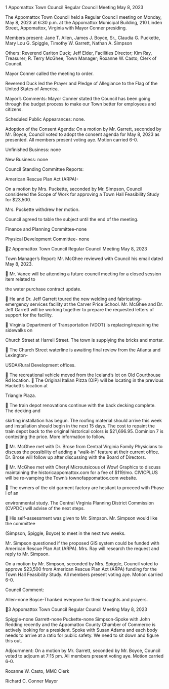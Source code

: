 1  Appomattox Town Council
Regular Council Meeting
May 8, 2023

The Appomattox Town Council held a Regular Council meeting on Monday, May 8, 2023 at
6:30 p.m. at the Appomattox Municipal Building, 210 Linden Street, Appomattox, Virginia with
Mayor Conner presiding.

Members present:  Jane T. Allen, James J. Boyce, Sr., Claudia G. Puckette, Mary Lou G.
Spiggle, Timothy W. Garrett, Nathan A. Simpson

Others:  Reverend Carlton Duck; Jeff Elder, Facilities Director; Kim Ray, Treasurer; R. Terry
McGhee, Town Manager; Roxanne W. Casto, Clerk of Council.

Mayor Conner called the meeting to order.

Reverend Duck led the Prayer and Pledge of Allegiance to the Flag of the United States of
America.

Mayor’s Comments:  Mayor Conner stated the Council has been going through the budget
process to make our Town better for employees and citizens.

Scheduled Public Appearances: none.

Adoption of the Consent Agenda:
On a motion by Mr. Garrett, seconded by Mr. Boyce, Council voted to adopt the consent agenda
for May 8, 2023 as presented.  All members present voting aye.  Motion carried 6-0.

Unfinished Business: none

New Business: none

Council Standing Committee Reports:

American Rescue Plan Act (ARPA)-

On a motion by Mrs. Puckette, seconded by Mr. Simpson, Council considered the Scope of
Work for approving a Town Hall Feasibility Study for $23,500.

Mrs. Puckette withdrew her motion.

Council agreed to table the subject until the end of the meeting.

Finance and Planning Committee-none

Physical Development Committee-  none

2  Appomattox Town Council
Regular Council Meeting
May 8, 2023

Town Manager’s Report:
Mr. McGhee reviewed with Council his email dated May 8, 2023.

  Mr. Vance will be attending a future council meeting for a closed session item related to

the water purchase contract update.

  He and Dr. Jeff Garrett toured the new welding and fabricating-emergency services
facility at the Carver Price School. Mr. McGhee and Dr. Jeff Garrett will be working
together to prepare the requested letters of support for the facility.

  Virginia Department of Transportation (VDOT) is replacing/repairing the sidewalks on

Church Street at Harrell Street. The town is supplying the bricks and mortar.

  The Church Street waterline is awaiting final review from the Atlanta and Lexington-

USDA/Rural Development offices.

  The recreational vehicle moved from the Iceland’s lot on Old Courthouse Rd location.
  The Original Italian Pizza (OIP) will be locating in the previous Hackett’s location at

Triangle Plaza.

  The train depot renovations continue with the back decking complete. The decking and

skirting installation has begun. The roofing material should arrive this week and
installation should begin in the next 15 days. The cost to repaint the train depot back to
the original historical colors is $21,696.95. Dominion 7 is contesting the price. More
information to follow.

  Mr. McGhee met with Dr. Brose from Central Virginia Family Physicians to discuss the
possibility of adding a “walk-in” feature at their current office. Dr. Brose will follow up
after discussing with the Board of Directors.

  Mr. McGhee met with Cheryl Microutsicous of Wow! Graphics to discuss maintaining
the historicappomattox.com for a fee of $119/mo. CIVICPLUS will be re-vamping the
Town’s townofappomattox.com website.

  The owners of the old garment factory are hesitant to proceed with Phase I of an

environmental study. The Central Virginia Planning District Commission (CVPDC) will
advise of the next steps.

  His self-assessment was given to Mr. Simpson. Mr. Simpson would like the committee

(Simpson, Spiggle, Boyce) to meet in the next two weeks.

Mr. Simpson questioned if the proposed GIS system could be funded with American Rescue
Plan Act (ARPA). Mrs. Ray will research the request and reply to Mr. Simpson.

On a motion by Mr. Simpson, seconded by Mrs. Spiggle, Council voted to approve $23,500 from
American Rescue Plan Act (ARPA) funding for the Town Hall Feasibility Study. All members
present voting aye.  Motion carried 6-0.

Council Comment:

Allen-none
Boyce-Thanked everyone for their thoughts and prayers.

3  Appomattox Town Council
Regular Council Meeting
May 8, 2023

Spiggle-none
Garrett-none
Puckette-none
Simpson-Spoke with John Redding recently and the Appomattox County Chamber of Commerce
is actively looking for a president. Spoke with Susan Adams and each body needs to arrive at a
ratio for public safety. We need to sit down and figure this out.

Adjournment:
On a motion by Mr. Garrett, seconded by Mr. Boyce, Council voted to adjourn at 7:15 pm.  All
members present voting aye.  Motion carried 6-0.

Roxanne W. Casto, MMC
Clerk

Richard C. Conner
Mayor


